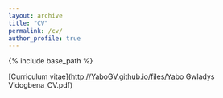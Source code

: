 ```yaml
---
layout: archive
title: "CV"
permalink: /cv/
author_profile: true
---
```


{% include base_path %}

[Curriculum vitae](http://YaboGV.github.io/files/Yabo Gwladys Vidogbena_CV.pdf)
